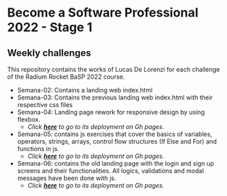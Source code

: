 # Become a Software Professional 2022 - Stage 1
## Weekly challenges

This repository contains the works of Lucas De Lorenzi for each challenge of the Radium Rocket BaSP 2022 course.

* Semana-02: Contains a landing web index.html
* Semana-03: Contains the previous landing web index.html with their respective css files
* Semana-04: Landing page rework for responsive design by using flexbox.
    * _Click **[here](https://lucas-delorenzi.github.io/BaSP-M2022-Etapa-1/Semana-04/index.html)** to go to its deployment on Gh pages._
* Semana-05: contains js exercises that cover the basics of variables, operators, strings, arrays, control flow structures (If Else and For) and functions in js.
    * _Click **[here](https://lucas-delorenzi.github.io/BaSP-M2022-Etapa-1/Semana-05)** to go to its deployment on Gh pages._
* Semana-06: contains the old landing page with the login and sign up screens and their functionalities. All logics, validations and modal messages have been done with js.
    * _Click **[here](https://lucas-delorenzi.github.io/BaSP-M2022-Etapa-1/Semana-06/views/index.html)** to go to its deployment on Gh pages._